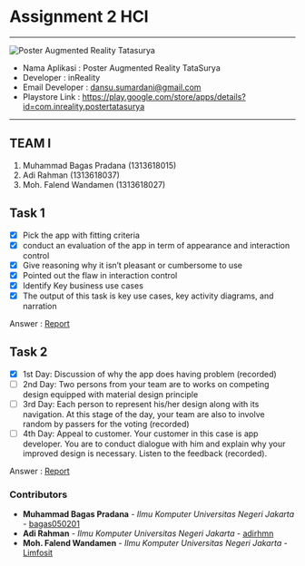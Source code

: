 # Assignment 2 HCI 
- - - -
![Poster Augmented Reality Tatasurya](https://github.com/bagas050201/Assignment-Interaksi-Manusia-dan-Komputer-113/blob/hw2/Task%201%20Report/Poster%20Augmented%20Reality%20Tatatsurya.PNG)

* Nama Aplikasi    : Poster Augmented Reality TataSurya
* Developer        : inReality
* Email Developer  : dansu.sumardani@gmail.com
* Playstore Link   : https://play.google.com/store/apps/details?id=com.inreality.postertatasurya

- - - - 

## TEAM I ##

  1. Muhammad Bagas Pradana (1313618015)
  2. Adi Rahman (1313618037)
  3. Moh. Falend Wandamen (1313618027)

## Task 1 ##

- [x] Pick the app with fitting criteria
- [x] conduct an evaluation of the app in term of appearance and interaction control
- [x] Give reasoning why it isn’t pleasant or cumbersome to use
- [x] Pointed out the flaw in interaction control
- [x] Identify Key business use cases
- [x] The output of this task is key use cases, key activity diagrams, and narration

Answer : [Report](https://github.com/bagas050201/Assignment-Interaksi-Manusia-dan-Komputer-113/tree/hw2/Task%201%20Report)

## Task 2 ##

- [x] 1st Day: Discussion of why the app does having problem (recorded)
- [ ] 2nd Day: Two persons from your team are to works on competing design equipped with material design principle
- [ ] 3rd Day: Each person to represent his/her design along with its navigation. At this stage of the day, your team are also to involve random by passers for the voting (recorded)
- [ ] 4th Day: Appeal to customer. Your customer in this case is app developer. You are to conduct dialogue with him and explain why your improved design is necessary. Listen to the feedback (recorded). 

Answer : [Report](https://github.com/bagas050201/Assignment-Interaksi-Manusia-dan-Komputer-113/tree/hw2/Task%202%20Report)


### Contributors ###

* **Muhammad Bagas Pradana** - *Ilmu Komputer Universitas Negeri Jakarta* - [bagas050201](https://github.com/bagas050201)
* **Adi Rahman** - *Ilmu Komputer Universitas Negeri Jakarta* - [adirhmn](https://github.com/adirhmn)
* **Moh. Falend Wandamen** - *Ilmu Komputer Universitas Negeri Jakarta* - [Limfosit](https://github.com/Limfosit)
